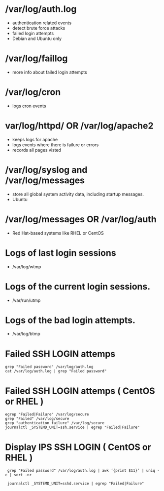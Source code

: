 # /var/log/auth.log
- authentication related events
- detect brute force attacks
- failed login attempts
- Debian and Ubuntu only


# /var/log/faillog
- more info about failed login attempts


# /var/log/cron
- logs cron events 


# var/log/httpd/ OR /var/log/apache2
- keeps logs for apache
- logs events where there is failure or errors
- records all pages visted

# /var/log/syslog and /var/log/messages
- store all global system activity data, including startup messages. 
- Ubuntu

# /var/log/messages OR /var/log/auth
- Red Hat-based systems like RHEL or CentOS 

# Logs of last login sessions
- /var/log/wtmp 
# Logs of the current login sessions.
- /var/run/utmp
# Logs of the bad login attempts.
- /var/log/btmp

# Failed SSH LOGIN attemps
```
grep "Failed password" /var/log/auth.log
cat /var/log/auth.log | grep "Failed password"
```

# Failed SSH LOGIN attemps ( CentOS or RHEL )
```
egrep "Failed|Failure" /var/log/secure
grep "Failed" /var/log/secure
grep "authentication failure" /var/log/secure
journalctl _SYSTEMD_UNIT=ssh.service | egrep "Failed|Failure"
```
# Display IPS SSH LOGIN ( CentOS or RHEL )
```
 grep "Failed password" /var/log/auth.log | awk ‘{print $11}’ | uniq -c | sort -nr
 
 journalctl _SYSTEMD_UNIT=sshd.service | egrep "Failed|Failure"
 ```


